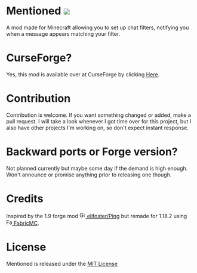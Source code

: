 # Mentioned [<img src="https://img.shields.io/github/license/Kirdow/MentionedMod">](https://github.com/Kirdow/MentionedMod/blob/master/LICENSE)

A mod made for Minecraft allowing you to set up chat filters, notifying you when a message appears matching your filter.

# CurseForge?
Yes, this mod is available over at CurseForge by clicking [Here](https://www.curseforge.com/minecraft/mc-mods/mentioned).

# Contribution
Contribution is welcome. If you want something changed or added, make a pull request. I will take a look whenever I got time over for this project, but I also have other projects I'm working on, so don't expect instant response.

# Backward ports or Forge version?
Not planned currently but maybe some day if the demand is high enough. Won't announce or promise anything prior to releasing one though.

# Credits
Inspired by the 1.9 forge mod [<img src="https://github.githubassets.com/favicons/favicon-dark.png" alt="GitHub" width="16" height="16"> elifoster/Ping](https://github.com/elifoster/Ping) but remade for 1.18.2 using [<img src="https://fabricmc.net/assets/logo.png" alt="FabricMC" width="16" height="16"> FabricMC](https://fabricmc.net/).

# License
Mentioned is released under the [MIT License](https://github.com/Kirdow/MentionedMod/blob/master/LICENSE)